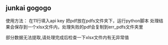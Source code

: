 ## junkai gogogo

使用方法：
在11行填入api key
把pdf放在pdfs文件夹下，运行python脚本
处理结果会保存到一个xlsx文件内，处理失败的pdf会复制到err_pdfs文件夹里

部分数据无法提取,请处理完成后检查一下xlsx文件内有无异常值